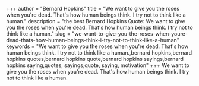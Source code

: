 +++
author = "Bernard Hopkins"
title = "We want to give you the roses when you're dead. That's how human beings think. I try not to think like a human."
description = "the best Bernard Hopkins Quote: We want to give you the roses when you're dead. That's how human beings think. I try not to think like a human."
slug = "we-want-to-give-you-the-roses-when-youre-dead-thats-how-human-beings-think-i-try-not-to-think-like-a-human"
keywords = "We want to give you the roses when you're dead. That's how human beings think. I try not to think like a human.,bernard hopkins,bernard hopkins quotes,bernard hopkins quote,bernard hopkins sayings,bernard hopkins saying,quotes, sayings,quote, saying, motivation"
+++
We want to give you the roses when you're dead. That's how human beings think. I try not to think like a human.
